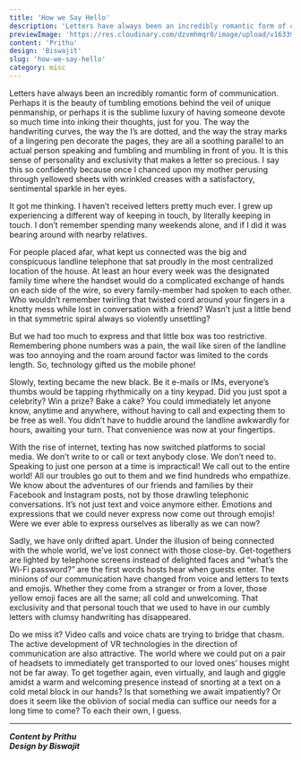 ```yaml
---
title: 'How we Say Hello'
description: 'Letters have always been an incredibly romantic form of communication. Perhaps it is the beauty of tumbling...'
previewImage: 'https://res.cloudinary.com/dzvmhmqr0/image/upload/v1633969861/Articles%20Cover%20Image/How_we_Say_Hello_fldivd.png'
content: 'Prithu'
design: 'Biswajit'
slug: 'how-we-say-hello'
category: misc
---
```


Letters have always been an incredibly romantic form of communication. Perhaps it is the beauty of tumbling emotions behind the veil of unique penmanship, or perhaps it is the sublime luxury of having someone devote so much time into inking their thoughts, just for you. The way the handwriting curves, the way the I’s are dotted, and the way the stray marks of a lingering pen decorate the pages, they are all a soothing parallel to an actual person speaking and fumbling and mumbling in front of you. It is this sense of personality and exclusivity that makes a letter so precious. I say this so confidently because once I chanced upon my mother perusing through yellowed sheets with wrinkled creases with a satisfactory, sentimental sparkle in her eyes.

It got me thinking. I haven’t received letters pretty much ever. I grew up experiencing a different way of keeping in touch, by literally keeping in touch. I don’t remember spending many weekends alone, and if I did it was bearing around with nearby relatives.

For people placed afar, what kept us connected was the big and conspicuous landline telephone that sat proudly in the most centralized location of the house. At least an hour every week was the designated family time where the handset would do a complicated exchange of hands on each side of the wire, so every family-member had spoken to each other. Who wouldn’t remember twirling that twisted cord around your fingers in a knotty mess while lost in conversation with a friend? Wasn’t just a little bend in that symmetric spiral always so violently unsettling?

But we had too much to express and that little box was too restrictive. Remembering phone numbers was a pain, the wail like siren of the landline was too annoying and the roam around factor was limited to the cords length. So, technology gifted us the mobile phone!

Slowly, texting became the new black. Be it e-mails or IMs, everyone’s thumbs would be tapping rhythmically on a tiny keypad. Did you just spot a celebrity? Win a prize? Bake a cake? You could immediately let anyone know, anytime and anywhere, without having to call and expecting them to be free as well. You didn’t have to huddle around the landline awkwardly for hours, awaiting your turn. That convenience was now at your fingertips.

With the rise of internet, texting has now switched platforms to social media. We don’t write to or call or text anybody close. We don’t need to. Speaking to just one person at a time is impractical! We call out to the entire world! All our troubles go out to them and we find hundreds who empathize. We know about the adventures of our friends and families by their Facebook and Instagram posts, not by those drawling telephonic conversations. It’s not just text and voice anymore either. Emotions and expressions that we could never express now come out through emojis! Were we ever able to express ourselves as liberally as we can now?

Sadly, we have only drifted apart. Under the illusion of being connected with the whole world, we’ve lost connect with those close-by. Get-togethers are lighted by telephone screens instead of delighted faces and “what’s the Wi-Fi password?” are the first words hosts hear when guests enter. The minions of our communication have changed from voice and letters to texts and emojis. Whether they come from a stranger or from a lover, those yellow emoji faces are all the same; all cold and unwelcoming. That exclusivity and that personal touch that we used to have in our cumbly letters with clumsy handwriting has disappeared.

Do we miss it? Video calls and voice chats are trying to bridge that chasm. The active development of VR technologies in the direction of communication are also attractive. The world where we could put on a pair of headsets to immediately get transported to our loved ones’ houses might not be far away. To get together again, even virtually, and laugh and giggle amidst a warm and welcoming presence instead of snorting at a text on a cold metal block in our hands? Is that something we await impatiently? Or does it seem like the oblivion of social media can suffice our needs for a long time to come? To each their own, I guess.

---

**_Content by Prithu_**<br>
**_Design by Biswajit_**
